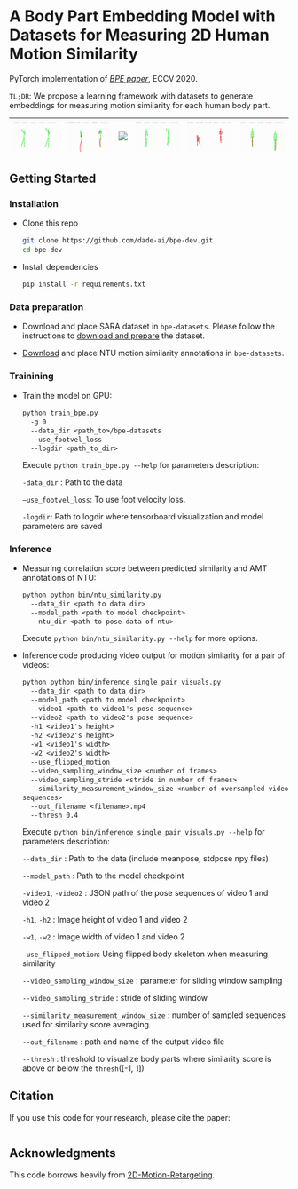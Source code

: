 # A Body Part Embedding Model with Datasets for Measuring 2D Human Motion Similarity

PyTorch implementation of [_BPE paper_](https://openreview.net/forum?id=OavApYHSNF), ECCV 2020.

`TL;DR`: We propose a learning framework with datasets to generate embeddings for measuring motion similarity for each human body part.

| ![](./resources/171414_1_171404_1_640_640-0.9_1.gif?token=ACVHXKPEATBQK3JYN22W75C6PGA2A)  | ![](./resources/171435_1_171399_0_789_795-0.32_0.gif?token=ACVHXKJGNSRCYIAECMYXSIK6PGA52)  | ![](./171481_1_171444_1_448_448-0.5_1.gif?token=ACVHXKKBC5WTVPPI4H2L6KC6PGA7I)  | ![](./resources/171484_0_171473_0_832_832-0.75_1.gif?token=ACVHXKMW25NCKRUI2NMK5A26PGBBK)  | ![](./resources/171432_4_171426_1_417_217-0.1_0.gif?token=ACVHXKMQ7JRRFLDTQ6ZMLX26PGA32)  | ![](./resources/171404_0_171458_0_544_544-0.68_1.gif?token=ACVHXKI2UMR7H5IDPZN2HR26PGASC)  |
|---|---|---|---|---|---|

## Getting Started

### Installation

- Clone this repo

  ```bash
  git clone https://github.com/dade-ai/bpe-dev.git
  cd bpe-dev
  ```

- Install dependencies

  ```bash
  pip install -r requirements.txt
  ```

### Data preparation

- Download and place SARA dataset in `bpe-datasets`. Please follow the instructions to [download and prepare](https://github.com/chico2121/SARA_Dataset) the dataset. 

- [Download](https://github.com/SukhyunCho/NTU_motion_sim_annotations) and place NTU motion similarity annotations in `bpe-datasets`.

### Trainining

- Train the model on GPU:

  ```
  python train_bpe.py
    -g 0
    --data_dir <path_to>/bpe-datasets
    --use_footvel_loss
    --logdir <path_to_dir>
  ```

  Execute `python train_bpe.py --help` for parameters description:

  `-data_dir` : Path to the data

  `—use_footvel_loss`: To use foot velocity loss.

  `-logdir`: Path to logdir where tensorboard visualization and model parameters are saved

### Inference

- Measuring correlation score between predicted similarity and AMT annotations of NTU:

  ```
  python python bin/ntu_similarity.py
    --data_dir <path to data dir>
    --model_path <path to model checkpoint>
    --ntu_dir <path to pose data of ntu>
  ```

  Execute `python bin/ntu_similarity.py --help` for more options.

- Inference code producing video output for motion similarity for a pair of videos:

  ```
  python python bin/inference_single_pair_visuals.py
    --data_dir <path to data dir>
    --model_path <path to model checkpoint>
    --video1 <path to video1's pose sequence>
    --video2 <path to video2's pose sequence>
    -h1 <video1's height>
    -h2 <video2's height>
    -w1 <video1's width>
    -w2 <video2's width>
    --use_flipped_motion
    --video_sampling_window_size <number of frames>
    --video_sampling_stride <stride in number of frames>
    --similarity_measurement_window_size <number of oversampled video sequences>
    --out_filename <filename>.mp4
    --thresh 0.4
  ```

  Execute `python bin/inference_single_pair_visuals.py --help` for parameters description:

  `--data_dir` : Path to the data (include meanpose, stdpose npy files)

  `--model_path` : Path to the model checkpoint

  `-video1`, `-video2` : JSON path of the pose sequences of video 1 and video 2

  `-h1`, `-h2` : Image height of video 1 and video 2

  `-w1`, `-w2` : Image width of video 1 and video 2

  `-use_flipped_motion`: Using flipped body skeleton when measuring similarity

  `--video_sampling_window_size` : parameter for sliding window sampling

  `--video_sampling_stride` : stride of sliding window

  `--similarity_measurement_window_size` : number of sampled sequences used for similarity score averaging

  `--out_filename` : path and name of the output video file

  `--thresh` : threshold to visualize body parts where similarity score is above or below the `thresh`([-1, 1])


## Citation
If you use this code for your research, please cite the paper:
```
```

## Acknowledgments
This code borrows heavily from [2D-Motion-Retargeting](https://github.com/ChrisWu1997/2D-Motion-Retargeting).
